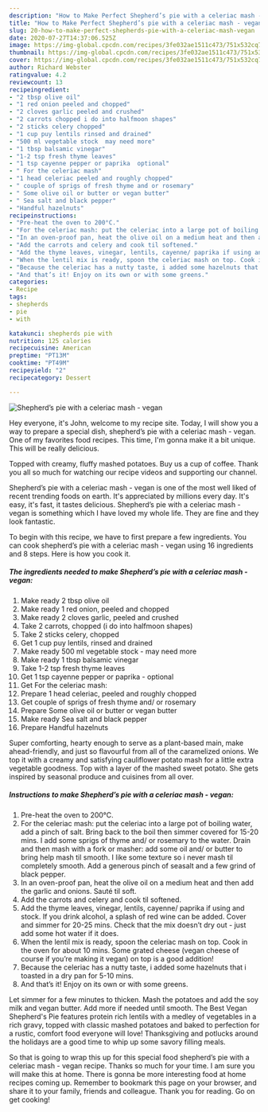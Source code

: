 ```yaml
---
description: "How to Make Perfect Shepherd’s pie with a celeriac mash - vegan"
title: "How to Make Perfect Shepherd’s pie with a celeriac mash - vegan"
slug: 20-how-to-make-perfect-shepherds-pie-with-a-celeriac-mash-vegan
date: 2020-07-27T14:37:06.525Z
image: https://img-global.cpcdn.com/recipes/3fe032ae1511c473/751x532cq70/shepherds-pie-with-a-celeriac-mash-vegan-recipe-main-photo.jpg
thumbnail: https://img-global.cpcdn.com/recipes/3fe032ae1511c473/751x532cq70/shepherds-pie-with-a-celeriac-mash-vegan-recipe-main-photo.jpg
cover: https://img-global.cpcdn.com/recipes/3fe032ae1511c473/751x532cq70/shepherds-pie-with-a-celeriac-mash-vegan-recipe-main-photo.jpg
author: Richard Webster
ratingvalue: 4.2
reviewcount: 13
recipeingredient:
- "2 tbsp olive oil"
- "1 red onion peeled and chopped"
- "2 cloves garlic peeled and crushed"
- "2 carrots chopped i do into halfmoon shapes"
- "2 sticks celery chopped"
- "1 cup puy lentils rinsed and drained"
- "500 ml vegetable stock  may need more"
- "1 tbsp balsamic vinegar"
- "1-2 tsp fresh thyme leaves"
- "1 tsp cayenne pepper or paprika  optional"
- " For the celeriac mash"
- "1 head celeriac peeled and roughly chopped"
- " couple of sprigs of fresh thyme and or rosemary"
- " Some olive oil or butter or vegan butter"
- " Sea salt and black pepper"
- "Handful hazelnuts"
recipeinstructions:
- "Pre-heat the oven to 200°C."
- "For the celeriac mash: put the celeriac into a large pot of boiling water, add a pinch of salt. Bring back to the boil then simmer covered for 15-20 mins. I add some sprigs of thyme and/ or rosemary to the water. Drain and then mash with a fork or masher: add some oil and/ or butter to bring help mash til smooth. I like some texture so i never mash til completely smooth. Add a generous pinch of seasalt and a few grind of black pepper."
- "In an oven-proof pan, heat the olive oil on a medium heat and then add the garlic and onions. Sauté til soft."
- "Add the carrots and celery and cook til softened."
- "Add the thyme leaves, vinegar, lentils, cayenne/ paprika if using and stock. If you drink alcohol, a splash of red wine can be added. Cover and simmer for 20-25 mins. Check that the mix doesn’t dry out - just add some hot water if it does."
- "When the lentil mix is ready, spoon the celeriac mash on top. Cook in the oven for about 10 mins. Some grated cheese (vegan cheese of course if you’re making it vegan) on top is a good addition!"
- "Because the celeriac has a nutty taste, i added some hazelnuts that i toasted in a dry pan for 5-10 mins."
- "And that’s it! Enjoy on its own or with some greens."
categories:
- Recipe
tags:
- shepherds
- pie
- with

katakunci: shepherds pie with 
nutrition: 125 calories
recipecuisine: American
preptime: "PT13M"
cooktime: "PT49M"
recipeyield: "2"
recipecategory: Dessert

---
```



![Shepherd’s pie with a celeriac mash - vegan](https://img-global.cpcdn.com/recipes/3fe032ae1511c473/751x532cq70/shepherds-pie-with-a-celeriac-mash-vegan-recipe-main-photo.jpg)

Hey everyone, it's John, welcome to my recipe site. Today, I will show you a way to prepare a special dish, shepherd’s pie with a celeriac mash - vegan. One of my favorites food recipes. This time, I'm gonna make it a bit unique. This will be really delicious.

Topped with creamy, fluffy mashed potatoes. Buy us a cup of coffee. Thank you all so much for watching our recipe videos and supporting our channel.

Shepherd’s pie with a celeriac mash - vegan is one of the most well liked of recent trending foods on earth. It's appreciated by millions every day. It's easy, it's fast, it tastes delicious. Shepherd’s pie with a celeriac mash - vegan is something which I have loved my whole life. They are fine and they look fantastic.


To begin with this recipe, we have to first prepare a few ingredients. You can cook shepherd’s pie with a celeriac mash - vegan using 16 ingredients and 8 steps. Here is how you cook it.

<!--inarticleads1-->

##### The ingredients needed to make Shepherd’s pie with a celeriac mash - vegan:

1. Make ready 2 tbsp olive oil
1. Make ready 1 red onion, peeled and chopped
1. Make ready 2 cloves garlic, peeled and crushed
1. Take 2 carrots, chopped (i do into halfmoon shapes)
1. Take 2 sticks celery, chopped
1. Get 1 cup puy lentils, rinsed and drained
1. Make ready 500 ml vegetable stock - may need more
1. Make ready 1 tbsp balsamic vinegar
1. Take 1-2 tsp fresh thyme leaves
1. Get 1 tsp cayenne pepper or paprika - optional
1. Get  For the celeriac mash:
1. Prepare 1 head celeriac, peeled and roughly chopped
1. Get  couple of sprigs of fresh thyme and/ or rosemary
1. Prepare  Some olive oil or butter or vegan butter
1. Make ready  Sea salt and black pepper
1. Prepare Handful hazelnuts


Super comforting, hearty enough to serve as a plant-based main, make ahead-friendly, and just so flavourful from all of the caramelized onions. We top it with a creamy and satisfying cauliflower potato mash for a little extra vegetable goodness. Top with a layer of the mashed sweet potato. She gets inspired by seasonal produce and cuisines from all over. 

<!--inarticleads2-->

##### Instructions to make Shepherd’s pie with a celeriac mash - vegan:

1. Pre-heat the oven to 200°C.
1. For the celeriac mash: put the celeriac into a large pot of boiling water, add a pinch of salt. Bring back to the boil then simmer covered for 15-20 mins. I add some sprigs of thyme and/ or rosemary to the water. Drain and then mash with a fork or masher: add some oil and/ or butter to bring help mash til smooth. I like some texture so i never mash til completely smooth. Add a generous pinch of seasalt and a few grind of black pepper.
1. In an oven-proof pan, heat the olive oil on a medium heat and then add the garlic and onions. Sauté til soft.
1. Add the carrots and celery and cook til softened.
1. Add the thyme leaves, vinegar, lentils, cayenne/ paprika if using and stock. If you drink alcohol, a splash of red wine can be added. Cover and simmer for 20-25 mins. Check that the mix doesn’t dry out - just add some hot water if it does.
1. When the lentil mix is ready, spoon the celeriac mash on top. Cook in the oven for about 10 mins. Some grated cheese (vegan cheese of course if you’re making it vegan) on top is a good addition!
1. Because the celeriac has a nutty taste, i added some hazelnuts that i toasted in a dry pan for 5-10 mins.
1. And that’s it! Enjoy on its own or with some greens.


Let simmer for a few minutes to thicken. Mash the potatoes and add the soy milk and vegan butter. Add more if needed until smooth. The Best Vegan Shepherd&#39;s Pie features protein rich lentils with a medley of vegetables in a rich gravy, topped with classic mashed potatoes and baked to perfection for a rustic, comfort food everyone will love! Thanksgiving and potlucks around the holidays are a good time to whip up some savory filling meals. 

So that is going to wrap this up for this special food shepherd’s pie with a celeriac mash - vegan recipe. Thanks so much for your time. I am sure you will make this at home. There is gonna be more interesting food at home recipes coming up. Remember to bookmark this page on your browser, and share it to your family, friends and colleague. Thank you for reading. Go on get cooking!
